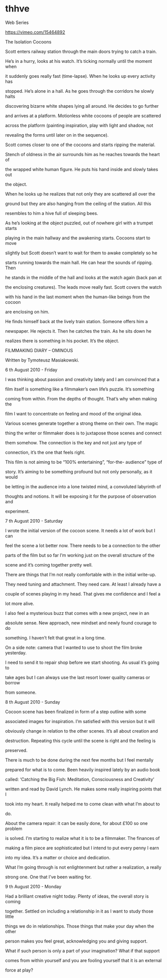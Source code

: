 # thhve
Web Series

https://vimeo.com/15464892

The Isolation Cocoons

Scott enters railway station through the main doors trying to catch a train.

He’s in a hurry, looks at his watch. It’s ticking normally until the moment when

it suddenly goes really fast (time-lapse). When he looks up every activity has

stopped. He’s alone in a hall. As he goes through the corridors he slowly halts

discovering bizarre white shapes lying all around. He decides to go further

and arrives at a platform. Motionless white cocoons of people are scattered

across the platform (painting inspiration, play with light and shadow, not

revealing the forms until later on in the sequence).

Scott comes closer to one of the cocoons and starts ripping the material.

Stench of oldness in the air surrounds him as he reaches towards the heart of

the wrapped white human figure. He puts his hand inside and slowly takes out

the object.

When he looks up he realizes that not only they are scattered all over the

ground but they are also hanging from the ceiling of the station. All this

resembles to him a hive full of sleeping bees.

As he’s looking at the object puzzled, out of nowhere girl with a trumpet starts

playing in the main hallway and the awakening starts. Cocoons start to move

slightly but Scott doesn’t want to wait for them to awake completely so he

starts running towards the main hall. He can hear the sounds of ripping. Then

he stands in the middle of the hall and looks at the watch again (back pan at

the enclosing creatures). The leads move really fast. Scott covers the watch

with his hand in the last moment when the human-like beings from the cocoon

are enclosing on him.

He finds himself back at the lively train station. Someone offers him a

newspaper. He rejects it. Then he catches the train. As he sits down he

realizes there is something in his pocket. It’s the object.

FILMMAKING DIARY – OMINOUS

Written by Tymoteusz Masiakowski.

6 th August 2010 - Friday

I was thinking about passion and creativity lately and I am convinced that a

film itself is something like a filmmaker’s own life’s puzzle. It’s something

coming from within. From the depths of thought. That’s why when making the

film I want to concentrate on feeling and mood of the original idea.

Various scenes generate together a strong theme on their own. The magic

thing the writer or filmmaker does is to juxtapose those scenes and connect

them somehow. The connection is the key and not just any type of

connection, it’s the one that feels right.

This film is not aiming to be “100% entertaining”, “for-the- audience” type of

story. It’s aiming to be something profound but not only personally, as it would

be letting in the audience into a lone twisted mind, a convoluted labyrinth of

thoughts and notions. It will be exposing it for the purpose of observation and

experiment.

7 th August 2010 - Saturday

I wrote the initial version of the cocoon scene. It needs a lot of work but I can

feel the scene a lot better now. There needs to be a connection to the other

parts of the film but so far I’m working just on the overall structure of the

scene and it’s coming together pretty well.

There are things that I’m not really comfortable with in the initial write-up.

They need tuning and attachment. They need care. At least I already have a

couple of scenes playing in my head. That gives me confidence and I feel a

lot more alive.

I also feel a mysterious buzz that comes with a new project, new in an

absolute sense. New approach, new mindset and newly found courage to do

something. I haven’t felt that great in a long time.

On a side note: camera that I wanted to use to shoot the film broke yesterday.

I need to send it to repair shop before we start shooting. As usual it’s going to

take ages but I can always use the last resort lower quality cameras or borrow

from someone.

8 th August 2010 - Sunday

Cocoon scene has been finalized in form of a step outline with some

associated images for inspiration. I’m satisfied with this version but it will

obviously change in relation to the other scenes. It’s all about creation and

destruction. Repeating this cycle until the scene is right and the feeling is

preserved.

There is much to be done during the next few months but I feel mentally

prepared for what is to come. Been heavily inspired lately by an audio book

called: ‘Catching the Big Fish: Meditation, Consciousness and Creativity’

written and read by David Lynch. He makes some really inspiring points that I

took into my heart. It really helped me to come clean with what I’m about to

do.

About the camera repair: it can be easily done, for about £100 so one problem

is solved. I’m starting to realize what it is to be a filmmaker. The finances of

making a film piece are sophisticated but I intend to put every penny I earn

into my idea. It’s a matter or choice and dedication.

What I’m going through is not enlightenment but rather a realization, a really

strong one. One that I’ve been waiting for.

9 th August 2010 - Monday

Had a brilliant creative night today. Plenty of ideas, the overall story is coming

together. Settled on including a relationship in it as I want to study those little

things we do in relationships. Those things that make your day when the other

person makes you feel great, acknowledging you and giving support.

What if such person is only a part of your imagination? What if that support

comes from within yourself and you are fooling yourself that it is an external

force at play?
